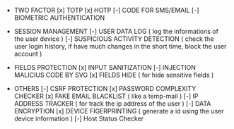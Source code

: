 - TWO FACTOR
  [x] TOTP
  [x] HOTP
  [-] CODE FOR SMS/EMAIL
  [-] BIOMETRIC AUTHENTICATION

- SESSION MANAGEMENT
  [-] USER DATA LOG ( log the informations of the user device )
  [-] SUSPICIOUS ACTIVITY DETECTION ( check the user login history, if have much changes in the short time, block the user account )

- FIELDS PROTECTION
  [x] INPUT SANITIZATION
  [-] INJECTION MALICIUS CODE BY SVG
  [x] FIELDS HIDE ( for hide sensitive fields )

- OTHERS
  [-] CSRF PROTECTION
  [x] PASSWORD COMPLEXITY CHECKER
  [x] FAKE EMAIL BLACKLIST ( like a temp-mail )
  [-] IP ADDRESS TRACKER ( for track the ip address of the user )
  [-] DATA ENCRYPTION
  [x] DEVICE FIGERPRINTING ( generate a id using the user device information )
  [-] Host Status Checker
